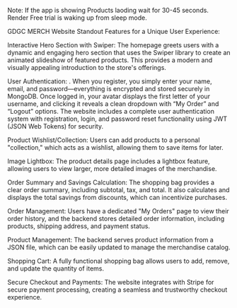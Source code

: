 Note: If the app is showing Products laoding wait for 30-45 seconds. Render Free trial is waking up from sleep mode.


GDGC MERCH Website
Standout Features for a Unique User Experience:

Interactive Hero Section with Swiper: The homepage greets users with a dynamic and engaging hero section that uses the Swiper library to create an animated slideshow of featured products. This provides a modern and visually appealing introduction to the store's offerings.

User Authentication: . When you register, you simply enter your name, email, and password—everything is encrypted and stored securely in MongoDB. Once logged in, your avatar displays the first letter of your username, and clicking it reveals a clean dropdown with “My Order” and “Logout” options. The website includes a complete user authentication system with registration, login, and password reset functionality using JWT (JSON Web Tokens) for security.

Product Wishlist/Collection: Users can add products to a personal "collection," which acts as a wishlist, allowing them to save items for later.

Image Lightbox: The product details page includes a lightbox feature, allowing users to view larger, more detailed images of the merchandise.

Order Summary and Savings Calculation: The shopping bag provides a clear order summary, including subtotal, tax, and total. It also calculates and displays the total savings from discounts, which can incentivize purchases.

Order Management: Users have a dedicated "My Orders" page to view their order history, and the backend stores detailed order information, including products, shipping address, and payment status.

Product Management: The backend serves product information from a JSON file, which can be easily updated to manage the merchandise catalog.

Shopping Cart: A fully functional shopping bag allows users to add, remove, and update the quantity of items.

Secure Checkout and Payments: The website integrates with Stripe for secure payment processing, creating a seamless and trustworthy checkout experience.
